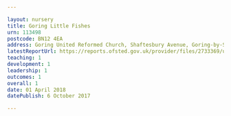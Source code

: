 ```yaml
---

layout: nursery
title: Goring Little Fishes
urn: 113498
postcode: BN12 4EA
address: Goring United Reformed Church, Shaftesbury Avenue, Goring-by-Sea, Worthing, West Sussex, BN12 4EA
latestReportUrl: https://reports.ofsted.gov.uk/provider/files/2733369/urn/113498.pdf
teaching: 1
development: 1
leadership: 1
outcomes: 1
overall: 1
date: 01 April 2018 
datePublish: 6 October 2017

---
```

